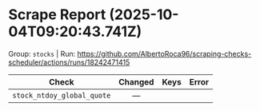# Scrape Report (2025-10-04T09:20:43.741Z)

Group: `stocks`  |  Run: https://github.com/AlbertoRoca96/scraping-checks-scheduler/actions/runs/18242471415

| Check | Changed | Keys | Error |
|---|:---:|:--|:--|
| `stock_ntdoy_global_quote` | — |  |  |
